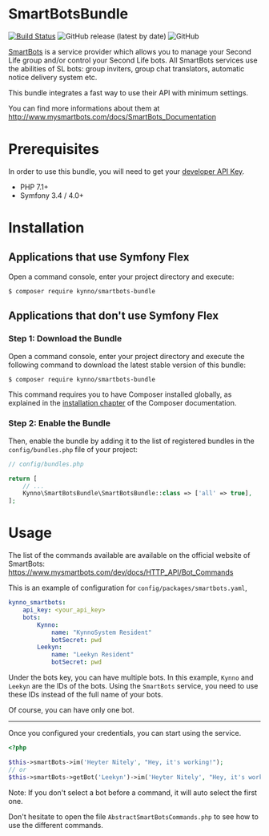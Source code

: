 SmartBotsBundle
============
[![Build Status](https://travis-ci.com/Kynno/SmartBotsBundle.svg?token=zRjaMaujwSVSWE7UcXcX&branch=master)](https://travis-ci.com/Kynno/SmartBotsBundle)
![GitHub release (latest by date)](https://img.shields.io/github/v/release/kynno/SmartBotsBundle)
![GitHub](https://img.shields.io/github/license/kynno/SmartBotsBundle)

[SmartBots](https://www.mysmartbots.com/) is a service provider which allows you to manage your Second Life group and/or control your Second Life bots. All SmartBots services use the abilities of SL bots: group inviters, group chat translators, automatic notice delivery system etc.

This bundle integrates a fast way to use their API with minimum settings. 

You can find more informations about them at http://www.mysmartbots.com/docs/SmartBots_Documentation


Prerequisites
============

In order to use this bundle, you will need to get your [developer API Key](https://www.mysmartbots.com/process/adminbot.html).

* PHP 7.1+
* Symfony 3.4 / 4.0+


Installation 
============

Applications that use Symfony Flex
----------------------------------

Open a command console, enter your project directory and execute:

```console
$ composer require kynno/smartbots-bundle
```

Applications that don't use Symfony Flex
----------------------------------------

### Step 1: Download the Bundle

Open a command console, enter your project directory and execute the
following command to download the latest stable version of this bundle:

```console
$ composer require kynno/smartbots-bundle
```

This command requires you to have Composer installed globally, as explained
in the [installation chapter](https://getcomposer.org/doc/00-intro.md)
of the Composer documentation.

### Step 2: Enable the Bundle

Then, enable the bundle by adding it to the list of registered bundles
in the `config/bundles.php` file of your project:

```php
// config/bundles.php

return [
    // ...
    Kynno\SmartBotsBundle\SmartBotsBundle::class => ['all' => true],
];
```


Usage
============
The list of the commands available are available on the official website of SmartBots: https://www.mysmartbots.com/dev/docs/HTTP_API/Bot_Commands

This is an example of configuration for `config/packages/smartbots.yaml`,

```yaml
kynno_smartbots:
    api_key: <your_api_key>
    bots:
        Kynno:
            name: "KynnoSystem Resident"
            botSecret: pwd
        Leekyn:
            name: "Leekyn Resident"
            botSecret: pwd
```

Under the bots key, you can have multiple bots. In this example, `Kynno` and `Leekyn` are the IDs of the bots.
Using the `SmartBots` service, you need to use these IDs instead of the full name of your bots.

Of course, you can have only one bot.

---
Once you configured your credentials, you can start using the service.

```php
<?php

$this->smartBots->im('Heyter Nitely', "Hey, it's working!");
// or
$this->smartBots->getBot('Leekyn')->im('Heyter Nitely', "Hey, it's working with a specific bot!");
```
Note: If you don't select a bot before a command, it will auto select the first one. 

Don't hesitate to open the file `AbstractSmartBotsCommands.php` to see how to use the different commands.
